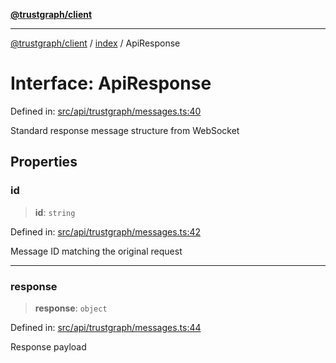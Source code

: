 [**@trustgraph/client**](../../README.md)

***

[@trustgraph/client](../../README.md) / [index](../README.md) / ApiResponse

# Interface: ApiResponse

Defined in: [src/api/trustgraph/messages.ts:40](https://github.com/trustgraph-ai/trustgraph-ts-client/blob/24d0d0886a310c1fecf9e6fc95cd3a24cf32c92e/src/api/trustgraph/messages.ts#L40)

Standard response message structure from WebSocket

## Properties

### id

> **id**: `string`

Defined in: [src/api/trustgraph/messages.ts:42](https://github.com/trustgraph-ai/trustgraph-ts-client/blob/24d0d0886a310c1fecf9e6fc95cd3a24cf32c92e/src/api/trustgraph/messages.ts#L42)

Message ID matching the original request

***

### response

> **response**: `object`

Defined in: [src/api/trustgraph/messages.ts:44](https://github.com/trustgraph-ai/trustgraph-ts-client/blob/24d0d0886a310c1fecf9e6fc95cd3a24cf32c92e/src/api/trustgraph/messages.ts#L44)

Response payload
